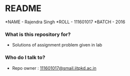 # README #

*NAME     -   Rajendra Singh
*ROLL     -   111601017
*BATCH    -   2016

### What is this repository for? ###

* Solutions of assignment problem given in lab

### Who do I talk to? ###

* Repo owner : 111601017@smail.iitpkd.ac.in
